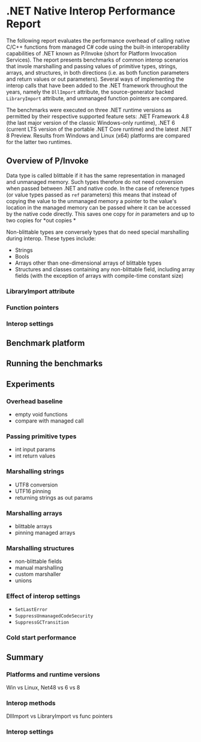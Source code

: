 # .NET Native Interop Performance Report

The following report evaluates the performance overhead of calling native C/C++ functions from managed C# code using the built-in interoperability capabilities of .NET known as P/Invoke (short for Platform Invocation Services). The report presents benchmarks of common interop scenarios that invole marshalling and passing values of primitive types, strings, arrays, and structures, in both directions (i.e. as both function parameters and return values or out parameters). Several ways of implementing the interop calls that have been added to the .NET framework throughout the years, namely the `DllImport` attribute, the source-generator backed `LibraryImport` attribute, and unmanaged function pointers are compared.

The benchmarks were executed on three .NET runtime versions as permitted by their respective supported feature sets: .NET Framework 4.8 (the last major version of the classic Windows-only runtime), .NET 6 (current LTS version of the portable .NET Core runtime) and the latest .NET 8 Preview. Results from Windows and Linux (x64) platforms are compared for the latter two runtimes.

## Overview of P/Invoke

Data type is called blittable if it has the same representation in managed and unmanaged memory. Such types therefore do not need conversion when passed between .NET and native code. In the case of reference types (or value types passed as `ref` parameters) this means that instead of copying the value to the unmanaged memory a pointer to the value's location in the managed memory can be passed where it can be accessed by the native code directly. This saves one copy for *in* parameters and up to two copies for *out copies *

Non-blittable types are conversely types that do need special marshalling during interop. These types include:

- Strings
- Bools
- Arrays other than one-dimensional arrays of blittable types
- Structures and classes containing any non-blittable field, including array fields (with the exception of arrays with compile-time constant size) 

### LibraryImport attribute

### Function pointers

### Interop settings

## Benchmark platform

## Running the benchmarks

## Experiments

### Overhead baseline

- empty void functions
- compare with managed call

### Passing primitive types

- int input params
- int return values

### Marshalling strings

- UTF8 conversion
- UTF16 pinning
- returning strings as out params

### Marshalling arrays

- blittable arrays
- pinning managed arrays

### Marshalling structures

- non-blittable fields
- manual marshalling
- custom marshaller
- unions

### Effect of interop settings

- `SetLastError`
- `SuppressUnmanagedCodeSecurity`
- `SuppressGCTransition`

### Cold start performance

## Summary

### Platforms and runtime versions

Win vs Linux, Net48 vs 6 vs 8

### Interop methods

DllImport vs LibraryImport vs func pointers

### Interop settings